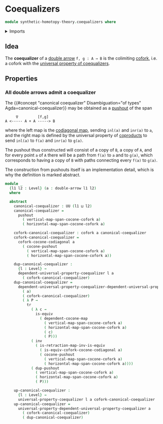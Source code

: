 # Coequalizers

```agda
module synthetic-homotopy-theory.coequalizers where
```

<details><summary>Imports</summary>

```agda
open import foundation.double-arrows
open import foundation.equivalences
open import foundation.identity-types
open import foundation.transport-along-identifications
open import foundation.universe-levels

open import synthetic-homotopy-theory.coforks
open import synthetic-homotopy-theory.dependent-cocones-under-spans
open import synthetic-homotopy-theory.dependent-universal-property-coequalizers
open import synthetic-homotopy-theory.pushouts
open import synthetic-homotopy-theory.universal-property-coequalizers
```

</details>

## Idea

The **coequalizer** of a [double arrow](foundation.double-arrows.md)
`f, g : A → B` is the colimiting [cofork](synthetic-homotopy-theory.coforks.md),
i.e. a cofork with the
[universal property of coequalizers](synthetic-homotopy-theory.universal-property-coequalizers.md).

## Properties

### All double arrows admit a coequalizer

The
{{#concept "canonical coequalizer" Disambiguation="of types" Agda=canonical-coequalizer}}
may be obtained as a [pushout](synthetic-homotopy-theory.pushouts.md) of the
span

```text
     ∇         [f,g]
A <----- A + A -----> B
```

where the left map is the
[codiagonal map](foundation.codiagonal-maps-of-types.md), sending `inl(a)` and
`inr(a)` to `a`, and the right map is defined by the universal property of
[coproducts](foundation.coproduct-types.md) to send `inl(a)` to `f(a)` and
`inr(a)` to `g(a)`.

The pushout thus constructed will consist of a copy of `B`, a copy of `A`, and
for every point `a` of `A` there will be a path from `f(a)` to `a` and to
`g(a)`, which corresponds to having a copy of `B` with paths connecting every
`f(a)` to `g(a)`.

The construction from pushouts itself is an implementation detail, which is why
the definition is marked abstract.

```agda
module _
  {l1 l2 : Level} (a : double-arrow l1 l2)
  where

  abstract
    canonical-coequalizer : UU (l1 ⊔ l2)
    canonical-coequalizer =
      pushout
        ( vertical-map-span-cocone-cofork a)
        ( horizontal-map-span-cocone-cofork a)

    cofork-canonical-coequalizer : cofork a canonical-coequalizer
    cofork-canonical-coequalizer =
      cofork-cocone-codiagonal a
        ( cocone-pushout
          ( vertical-map-span-cocone-cofork a)
          ( horizontal-map-span-cocone-cofork a))

    dup-canonical-coequalizer :
      {l : Level} →
      dependent-universal-property-coequalizer l a
        ( cofork-canonical-coequalizer)
    dup-canonical-coequalizer =
      dependent-universal-property-coequalizer-dependent-universal-property-pushout
        ( a)
        ( cofork-canonical-coequalizer)
        ( λ P →
          tr
            ( λ c →
              is-equiv
                ( dependent-cocone-map
                  ( vertical-map-span-cocone-cofork a)
                  ( horizontal-map-span-cocone-cofork a)
                  ( c)
                  ( P)))
            ( inv
              ( is-retraction-map-inv-is-equiv
                ( is-equiv-cofork-cocone-codiagonal a)
                ( cocone-pushout
                  ( vertical-map-span-cocone-cofork a)
                  ( horizontal-map-span-cocone-cofork a))))
            ( dup-pushout
              ( vertical-map-span-cocone-cofork a)
              ( horizontal-map-span-cocone-cofork a)
              ( P)))

    up-canonical-coequalizer :
      {l : Level} →
      universal-property-coequalizer l a cofork-canonical-coequalizer
    up-canonical-coequalizer =
      universal-property-dependent-universal-property-coequalizer a
        ( cofork-canonical-coequalizer)
        ( dup-canonical-coequalizer)
```
